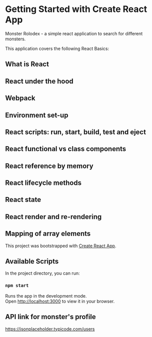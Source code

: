 # Getting Started with Create React App

Monster Rolodex - a simple react application to search for different monsters.

This application covers the following React Basics:
## What is React
## React under the hood
## Webpack
## Environment set-up
## React scripts: run, start, build, test and eject
## React functional vs class components
## React reference by memory
## React lifecycle methods
## React state
## React render and re-rendering
## Mapping of array elements

This project was bootstrapped with [Create React App](https://github.com/facebook/create-react-app).

## Available Scripts

In the project directory, you can run:

### `npm start`

Runs the app in the development mode.\
Open [http://localhost:3000](http://localhost:3000) to view it in your browser.

## API link for monster's profile
https://jsonplaceholder.typicode.com/users

